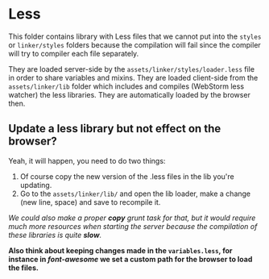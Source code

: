 # Less

This folder contains library with Less files that we cannot put into the `styles` or `linker/styles` folders 
because the compilation will fail since the compiler will try to compiler each file separately.

They are loaded server-side by the `assets/linker/styles/loader.less` file in order to share variables and mixins.
They are loaded client-side from the `assets/linker/lib` folder which includes and compiles (WebStorm less watcher) the less libraries. They are automatically loaded by the browser then.


## Update a less library but not effect on the browser?

Yeah, it will happen, you need to do two things:

1. Of course copy the new version of the .less files in the lib you're updating.
2. Go to the `assets/linker/lib/` and open the lib loader, make a change (new line, space) and save to recompile it.

*We could also make a proper **copy** grunt task for that, but it would require much more resources when starting the server because the compilation of these libraries is quite **slow**.*

**Also think about keeping changes made in the `variables.less`, for instance in *font-awesome* we set a custom path for the browser to load the files.**